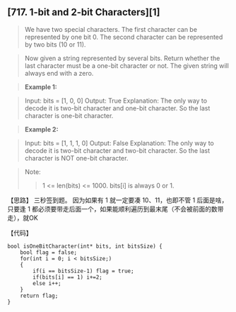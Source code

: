 ## [717. 1-bit and 2-bit Characters][1]

> We have two special characters. The first character can be represented by one bit 0. The second character can be represented by two bits (10 or 11).

>Now given a string represented by several bits. Return whether the last character must be a one-bit character or not. The given string will always end with a zero.

>**Example 1:**

>Input: 
>bits = [1, 0, 0]
>Output: True
>Explanation: 
>The only way to decode it is two-bit character and one-bit character. So the last character is one-bit character.

>**Example 2:**

>Input: 
>bits = [1, 1, 1, 0]
>Output: False
>Explanation: 
>The only way to decode it is two-bit character and two-bit character. So the last character is NOT one-bit character.

>Note:
>   >1 <= len(bits) <= 1000.
>   >  bits[i] is always 0 or 1.

【思路】
三秒签到题。
因为如果有 1 就一定要凑 10、11，也即不管 1 后面是啥，只要逢 1 都必须要带走后面一个，如果能顺利遍历到最末尾（不会被前面的数带走），就OK

【代码】
```
bool isOneBitCharacter(int* bits, int bitsSize) {
    bool flag = false;
	for(int i = 0; i < bitsSize;)
    {
    	if(i == bitsSize-1) flag = true;
    	if(bits[i] == 1) i+=2;
    	else i++;
	}
	return flag;
}
```